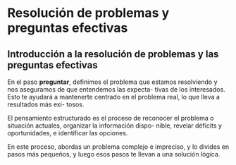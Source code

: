 # Resolución de problemas y preguntas efectivas

## Introducción a la resolución de problemas y las preguntas efectivas

En el paso **preguntar**, definimos el problema que estamos resolviendo y nos aseguramos de que entendemos las expecta-
tivas de los interesados. Esto te ayudará a mantenerte centrado en el problema real, lo que lleva a resultados más exi-
tosos.

El pensamiento estructurado es el proceso de reconocer el problema o situación actuales, organizar la información dispo-
nible, revelar déficits y oportunidades, e identificar las opciones.

En este proceso, abordas un problema complejo e impreciso, y lo divides en pasos más pequeños, y luego esos pasos te
llevan a una solución lógica.
